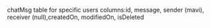 chatMsg table for specific users
columns:id, message, sender (mavi), receiver (null),createdOn, modifiedOn, isDeleted 
